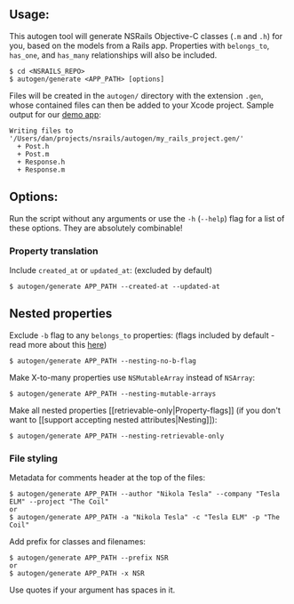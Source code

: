 Usage:
-----------

This autogen tool will generate NSRails Objective-C classes (`.m` and `.h`) for you, based on the models from a Rails app. Properties with `belongs_to`, `has_one`, and `has_many` relationships will also be included.

```
$ cd <NSRAILS_REPO>
$ autogen/generate <APP_PATH> [options]
```

Files will be created in the `autogen/` directory with the extension `.gen`, whose contained files can then be added to your Xcode project. Sample output for our [demo app](https://github.com/dingbat/nsrails/tree/master/demo/iOS):

```
Writing files to '/Users/dan/projects/nsrails/autogen/my_rails_project.gen/'
  + Post.h
  + Post.m
  + Response.h
  + Response.m
```

Options:
-----------

Run the script without any arguments or use the `-h` (`--help`) flag for a list of these options. They are absolutely combinable!

### Property translation

Include `created_at` or `updated_at`: (excluded by default)

```
$ autogen/generate APP_PATH --created-at --updated-at
```

## Nested properties

Exclude `-b` flag to any `belongs_to` properties: (flags included by default - read more about this [here](https://github.com/dingbat/nsrails/wiki/Property-flags))

```
$ autogen/generate APP_PATH --nesting-no-b-flag
```

Make X-to-many properties use `NSMutableArray` instead of `NSArray`:

```
$ autogen/generate APP_PATH --nesting-mutable-arrays
```

Make all nested properties [[retrievable-only|Property-flags]] (if you don't want to [[support accepting nested attributes|Nesting]]):

```
$ autogen/generate APP_PATH --nesting-retrievable-only
```

### File styling

Metadata for comments header at the top of the files:

```
$ autogen/generate APP_PATH --author "Nikola Tesla" --company "Tesla ELM" --project "The Coil"
or
$ autogen/generate APP_PATH -a "Nikola Tesla" -c "Tesla ELM" -p "The Coil"
```

Add prefix for classes and filenames:

```
$ autogen/generate APP_PATH --prefix NSR
or
$ autogen/generate APP_PATH -x NSR
```
Use quotes if your argument has spaces in it.